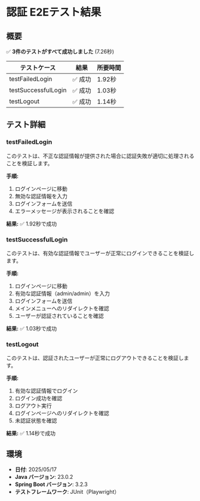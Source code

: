 # 認証 E2Eテスト結果

## 概要

✅ **3件のテストがすべて成功しました** (7.26秒)

| テストケース | 結果 | 所要時間 |
|-----------|--------|----------|
| testFailedLogin | ✅ 成功 | 1.92秒 |
| testSuccessfulLogin | ✅ 成功 | 1.03秒 |
| testLogout | ✅ 成功 | 1.14秒 |

## テスト詳細

### testFailedLogin

このテストは、不正な認証情報が提供された場合に認証失敗が適切に処理されることを検証します。

**手順:**
1. ログインページに移動
2. 無効な認証情報を入力
3. ログインフォームを送信
4. エラーメッセージが表示されることを確認

**結果:** ✅ 1.92秒で成功

### testSuccessfulLogin

このテストは、有効な認証情報でユーザーが正常にログインできることを検証します。

**手順:**
1. ログインページに移動
2. 有効な認証情報（admin/admin）を入力
3. ログインフォームを送信
4. メインメニューへのリダイレクトを確認
5. ユーザーが認証されていることを確認

**結果:** ✅ 1.03秒で成功

### testLogout

このテストは、認証されたユーザーが正常にログアウトできることを検証します。

**手順:**
1. 有効な認証情報でログイン
2. ログイン成功を確認
3. ログアウト実行
4. ログインページへのリダイレクトを確認
5. 未認証状態を確認

**結果:** ✅ 1.14秒で成功

## 環境

- **日付**: 2025/05/17
- **Java バージョン**: 23.0.2
- **Spring Boot バージョン**: 3.2.3
- **テストフレームワーク**: JUnit（Playwright）